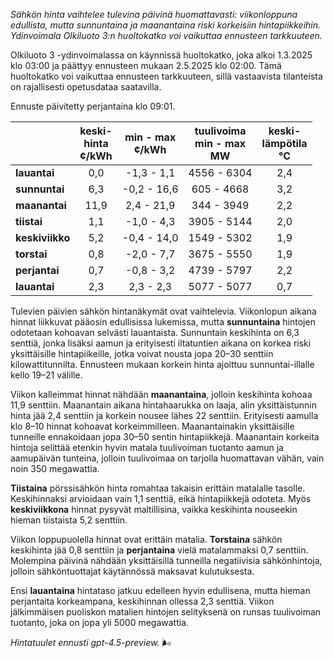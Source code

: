 *Sähkön hinta vaihtelee tulevina päivinä huomattavasti: viikonloppuna edullista, mutta sunnuntaina ja maanantaina riski korkeisiin hintapiikkeihin. Ydinvoimala Olkiluoto 3:n huoltokatko voi vaikuttaa ennusteen tarkkuuteen.*

Olkiluoto 3 -ydinvoimalassa on käynnissä huoltokatko, joka alkoi 1.3.2025 klo 03:00 ja päättyy ennusteen mukaan 2.5.2025 klo 02:00. Tämä huoltokatko voi vaikuttaa ennusteen tarkkuuteen, sillä vastaavista tilanteista on rajallisesti opetusdataa saatavilla.

Ennuste päivitetty perjantaina klo 09:01.

|              | keski-<br>hinta<br>¢/kWh | min - max<br>¢/kWh | tuulivoima<br>min - max<br>MW | keski-<br>lämpötila<br>°C |
|:-------------|:------------------------:|:------------------:|:----------------------------:|:--------------------------:|
| **lauantai** |            0,0           |    -1,3 - 1,1      |         4556 - 6304          |            2,4             |
| **sunnuntai**|            6,3           |    -0,2 - 16,6     |          605 - 4668          |            3,2             |
| **maanantai**|           11,9           |     2,4 - 21,9     |          344 - 3949          |            2,2             |
| **tiistai**  |            1,1           |    -1,0 - 4,3      |         3905 - 5144          |            2,0             |
| **keskiviikko**|          5,2           |    -0,4 - 14,0     |         1549 - 5302          |            1,9             |
| **torstai**  |            0,8           |    -2,0 - 7,7      |         3675 - 5550          |            1,9             |
| **perjantai**|            0,7           |    -0,8 - 3,2      |         4739 - 5797          |            2,2             |
| **lauantai** |            2,3           |     2,3 - 2,3      |         5077 - 5077          |            0,7             |

Tulevien päivien sähkön hintanäkymät ovat vaihtelevia. Viikonlopun aikana hinnat liikkuvat pääosin edullisissa lukemissa, mutta **sunnuntaina** hintojen odotetaan kohoavan selvästi lauantaista. Sunnuntain keskihinta on 6,3 senttiä, jonka lisäksi aamun ja erityisesti iltatuntien aikana on korkea riski yksittäisille hintapiikeille, jotka voivat nousta jopa 20–30 senttiin kilowattitunnilta. Ennusteen mukaan korkein hinta ajoittuu sunnuntai-illalle kello 19–21 välille.

Viikon kalleimmat hinnat nähdään **maanantaina**, jolloin keskihinta kohoaa 11,9 senttiin. Maanantain aikana hintahaarukka on laaja, alin yksittäistunnin hinta jää 2,4 senttiin ja korkein nousee lähes 22 senttiin. Erityisesti aamulla klo 8–10 hinnat kohoavat korkeimmilleen. Maanantainakin yksittäisille tunneille ennakoidaan jopa 30–50 sentin hintapiikkejä. Maanantain korkeita hintoja selittää etenkin hyvin matala tuulivoiman tuotanto aamun ja aamupäivän tunteina, jolloin tuulivoimaa on tarjolla huomattavan vähän, vain noin 350 megawattia.

**Tiistaina** pörssisähkön hinta romahtaa takaisin erittäin matalalle tasolle. Keskihinnaksi arvioidaan vain 1,1 senttiä, eikä hintapiikkejä odoteta. Myös **keskiviikkona** hinnat pysyvät maltillisina, vaikka keskihinta nouseekin hieman tiistaista 5,2 senttiin.

Viikon loppupuolella hinnat ovat erittäin matalia. **Torstaina** sähkön keskihinta jää 0,8 senttiin ja **perjantaina** vielä matalammaksi 0,7 senttiin. Molempina päivinä nähdään yksittäisillä tunneilla negatiivisia sähkönhintoja, jolloin sähköntuottajat käytännössä maksavat kulutuksesta.

Ensi **lauantaina** hintataso jatkuu edelleen hyvin edullisena, mutta hieman perjantaita korkeampana, keskihinnan ollessa 2,3 senttiä. Viikon jälkimmäisen puoliskon matalien hintojen selityksenä on runsas tuulivoiman tuotanto, joka on jopa yli 5000 megawattia.

*Hintatuulet ennusti gpt-4.5-preview.* 🌬️
